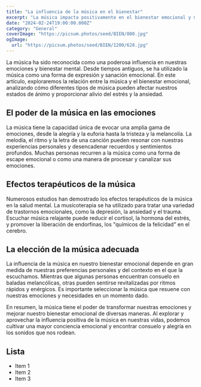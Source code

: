 ```yaml
---
title: "La influencia de la música en el bienestar"
excerpt: "La música impacta positivamente en el bienestar emocional y mental, siendo una poderosa herramienta para mejorar la salud general."
date: "2024-02-24T19:00:00.000Z"
category: "General"
coverImage: "https://picsum.photos/seed/BIEN/800.jpg"
ogImage:
  url: "https://picsum.photos/seed/BIEN/1200/628.jpg"
---
```


La música ha sido reconocida como una poderosa influencia en nuestras emociones y bienestar mental. Desde tiempos antiguos, se ha utilizado la música como una forma de expresión y sanación emocional. En este artículo, exploraremos la relación entre la música y el bienestar emocional, analizando cómo diferentes tipos de música pueden afectar nuestros estados de ánimo y proporcionar alivio del estrés y la ansiedad.

## El poder de la música en las emociones

La música tiene la capacidad única de evocar una amplia gama de emociones, desde la alegría y la euforia hasta la tristeza y la melancolía. La melodía, el ritmo y la letra de una canción pueden resonar con nuestras experiencias personales y desencadenar recuerdos y sentimientos profundos. Muchas personas recurren a la música como una forma de escape emocional o como una manera de procesar y canalizar sus emociones.

## Efectos terapéuticos de la música

Numerosos estudios han demostrado los efectos terapéuticos de la música en la salud mental. La musicoterapia se ha utilizado para tratar una variedad de trastornos emocionales, como la depresión, la ansiedad y el trauma. Escuchar música relajante puede reducir el cortisol, la hormona del estrés, y promover la liberación de endorfinas, los "químicos de la felicidad" en el cerebro.

## La elección de la música adecuada

La influencia de la música en nuestro bienestar emocional depende en gran medida de nuestras preferencias personales y del contexto en el que la escuchamos. Mientras que algunas personas encuentran consuelo en baladas melancólicas, otras pueden sentirse revitalizadas por ritmos rápidos y enérgicos. Es importante seleccionar la música que resuene con nuestras emociones y necesidades en un momento dado.

En resumen, la música tiene el poder de transformar nuestras emociones y mejorar nuestro bienestar emocional de diversas maneras. Al explorar y aprovechar la influencia positiva de la música en nuestras vidas, podemos cultivar una mayor conciencia emocional y encontrar consuelo y alegría en los sonidos que nos rodean.


## Lista

- Item 1
- Item 2
- Item 3
